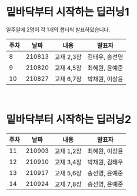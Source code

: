 밑바닥부터 시작하는 딥러닝1
=========
일주일에 2명이 각 1개의 챕터씩 발표하였습니다. 
<br>

|주차|날짜|내용|발표자|
|------|---|---|---|
|8|210813|교재 2,3장|김태우, 송선영|
|9|210820|교재 4,5장|최혜원, 윤예준|
|10|210827|교재 6,7장|박채원, 이상윤|
<br>

밑바닥부터 시작하는 딥러닝2
=========

|주차|날짜|내용|발표자|
|------|---|---|---|
|11|210903|교재 1,2장|최혜원, 이상윤|
|12|210910|교재 3,4장|박채원, 김태우|
|13|210917|교재 5,6장|송선영, 윤예준|
|14|210924|교재 7,8장|송선영, 윤예준|
